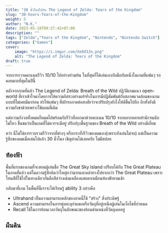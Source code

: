 ```yaml
---
title: "30 ชั่วโมงไปกับ The Legend of Zelda: Tears of the Kingdom"
slug: "30-hours-Tears-of-the-Kingdom"
weight: 5
author: "N.K."
date: 2023-05-18T09:27:42+07:00
description: ""
tags: ["Zelda","Tears of the Kingdom", "Nintendo", "Nintendo Switch"]
categories: ["Games"]
cover:
    image: "https://i.imgur.com/Xe6O3Jn.png"
    alt: "The Legend of Zelda: Tears of the Kingdom"
draft: true
---
```

จากการกวาดคะแนนรีวิว 10/10 ไปอย่างท่วมท้น ในที่สุดก็ได้เล่นเองกับมือกับหนึ่งในเกมที่แฟนๆ รอคอยมากที่สุดในปีนี้
<!--more-->
หลังจากภาคที่แล้ว The Legend of Zelda: Breath of the Wild ปฏิวัติเกมแนว open-world ที่เราเข้าใจมาโดยการให้ความอิสระอย่างแท้จริงในการมีปฏิสัมพันธ์กับสภาพแวดล้อมของเกมแบบที่ไม่เคยมีมาก่อน ทำให้แฟนๆ ที่เฝ้ารอภาคต่อสงสัยว่าจะปรับปรุงยังไงให้ดีขึ้นไปอีก อีกทั้งยังมีความกังขาด้วยเพราะใช้แผนที่เดิม 

แต่ความกังวลทั้งหมดก็หมดไปพร้อมกับรีวิวที่ออกมาด้วยคะแนน 10/10 จากหลากหลายสำนักจนนับไม่ไหว ชื่นชมว่าเป็นเกมที่ไม่ควรจะมีอยู่ ปรับปรุงพื้นฐานของ Breath of the Wild อย่างดีเยี่ยม

ทว่า นี่ไม่ใช่การรวบรวมรีวิวจากที่ต่างๆ หรือกระทั้งรีวิวของผมเอง(เพราะยังเล่นไม่จบ) แต่เป็นความรู้สึกของผมเมื่อเล่นไปแล้ว 30 ชั่วโมง เชิญอ่านได้เลยครับ ไม่มีสปอย

## ท้องฟ้า

พื้นที่แรกของเกมที่จะสอนผู้เล่นชื่อ The Great Sky Island เปรียบได้กับ The Great Plateau ในภาคที่แล้ว แต่ในความรู้สึกคิดว่าใหญ่กว่ามากและคลำทางไปยากกว่า The Great Plateau เพราะโทนสีที่ใช้ไปในทางเดียวกันคือสีสว่างเน้นเหลืองแสบตาเหมือนท้องฟ้ายามเช้า

กลับมาที่เกม ในพื้นที่นี้เราจะได้เรียนรู้ ability 3 อย่างคือ
- Ultrahand เป็นความสามารถหลักของภาคนี้ใช้ "สร้าง" สิ่งประดิษฐ์
- Ascend ความสามารถในการพุ่งทะลุกำแพงหรือวัตถุที่อยู่เหนือผู้เล่นในเงื่อไขที่กำหนด
- Recall ใช้ในการย้อนเวลาวัตถุในลักษณะของย้อนตำแหน่งที่วัตถุเคยอยู่

## ผืนดิน


